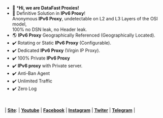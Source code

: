 - 👋 ***Hi, we are DataFast Proxies!**
- :signal_strength: Definitive Solution in **IPv6 Proxy**!
  <br/>Anonymous **IPv6 Proxy**, undetectable on L2 and L3 Layers of the OSI model, </br>100% no DSN leak, no Header leak.
- :earth_americas: **IPv6 Proxy** Geographically Referenced (Geographically Located).
- :heavy_check_mark: Rotating or Static **IPv6 Proxy** (Configurable).
- :heavy_check_mark: Dedicated **IPv6 Proxy** (Virgin IP Proxy).
- :heavy_check_mark: 100% Private **IPv6 Proxy**
- :heavy_check_mark: **IPv6 proxy** with Private server.
- :heavy_check_mark: Anti-Ban Agent
- :heavy_check_mark: Unlimited Traffic
- :heavy_check_mark: Zero Log
</br>


|  **[Site](https://datafastproxies.com/ "Site")**: | [**Youtube**](https://www.youtube.com/channel/UCC4zMZ3VxpmllRr4yPhEI2A "Youtube") | **[Facebook](https://www.facebook.com/datafastproxies "Facebook")**  |  **[Instagram](https://www.instagram.com/datafastproxies/ "Instagram")** |  **[Twiter](https://twitter.com/datafastproxies "Twiter")** |  **[Telegram](https://t.me/DataFastProxies "Telegram")** |


<!---
DataFastProxies/DataFastProxies is a ✨ special ✨ repository because its `README.md` (this file) appears on your GitHub profile.
You can click the Preview link to take a look at your changes.
--->
